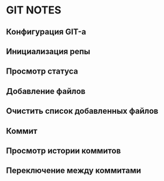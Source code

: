 # GIT NOTES

## Конфигурация GIT-а

## Инициализация репы

## Просмотр статуса

## Добавление файлов

## Очистить список добавленных файлов

## Коммит

## Просмотр истории коммитов

## Переключение между коммитами
